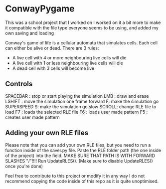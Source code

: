 # ConwayPygame
 This was a school project that I worked on
 I worked on it a bit more to make it compatible with the file type everyone seems to be using, and added my own saving and loading
 
 Conway's game of life is a cellular automata that simulates cells. Each cell can either be alive or dead. There are 3 rules: 
 - A live cell with 4 or more neighbouring live cells will die
 - A live cell with 1 or less neighbouring live cells will die
 - A dead cell with 3 cells will become live

## Controls
SPACEBAR : stop or start playing the simulation
LMB : draw and erase
LSHIFT : move the simulation one frame forward
F: make the simulation go SUPERSPEED
S: make the simulation go slow
SCROLL: change RLE file to load
F7 : loads the selected RLE file
F6 : loads user made pattern
F5 : creates user made pattern

## Adding your own RLE files
Please note that you can add your own RLE files, but you need to run a function inside of the saver.py file. Paste the RLE folder path (the one inside of the project) into the field. MAKE SURE THAT PATH IS WITH FORWARD SLASHES "/"!!!! Run UpdateRLES(). (Make sure to disable UpdateRLES() once you're done)

Feel free to contribute to this project or modify it in any way
I do not recommend copying the code inside of this repo as it is quite unoptimised. 
